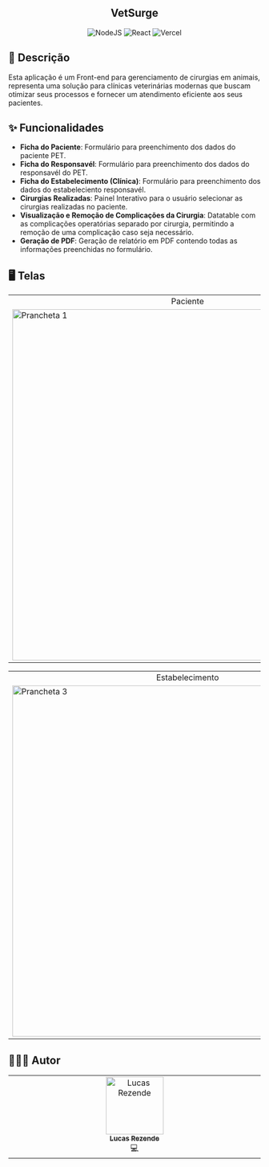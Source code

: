 <h2 align="center">VetSurge</h2>

<div align="center">

![NodeJS](https://img.shields.io/badge/node.js-6DA55F?style=for-the-badge&logo=node.js&logoColor=white)
![React](https://img.shields.io/badge/react-%2320232a.svg?style=for-the-badge&logo=react&logoColor=%2361DAFB)
![Vercel](https://img.shields.io/badge/vercel-%23000000.svg?style=for-the-badge&logo=vercel&logoColor=white)
</div>

<h2 id="description">📙 Descrição</h2>

Esta aplicação é um Front-end para gerenciamento de cirurgias em animais, representa uma solução para clínicas veterinárias modernas que buscam otimizar seus processos e fornecer um atendimento eficiente aos seus pacientes.

<h2 id="features">✨ Funcionalidades</h2>

- **Ficha do Paciente**: Formulário para preenchimento dos dados do paciente PET.
- **Ficha do Responsavél**: Formulário para preenchimento dos dados do responsavél do PET.
- **Ficha do Estabelecimento (Clínica)**: Formulário para preenchimento dos dados do estabeleciento responsavél.
- **Cirurgias Realizadas**: Painel Interativo para o usuário selecionar as cirurgias realizadas no paciente.
- **Visualização e Remoção de Complicações da Cirurgia**: Datatable com as complicações operatórias separado por cirurgia, permitindo a remoção de uma complicação caso seja necessário.
- **Geração de PDF**: Geração de relatório em PDF contendo todas as informações preenchidas no formulário.

<h2 id="screens">🖥️ Telas</h2>

<table>
<tr>
    <td align="center">Paciente</td>
    <td align="center">Responsavél</td>
  </tr>
  <tr>
    <td><img  width="700" alt="Prancheta 1" src="https://github.com/user-attachments/assets/2879ea6e-e722-464e-beb0-188f07836782"</td>
    <td><img  width="700" alt="Prancheta 2" src="https://github.com/user-attachments/assets/10fe2cff-3029-40f7-afa9-23e442780f89"</td>
  </tr>
</table>

<table>
<tr>
    <td align="center">Estabelecimento</td>
     <td align="center">Cirurgias</td>
  </tr>
  <tr>
    <td><img width="700" alt="Prancheta 3" src="https://github.com/user-attachments/assets/906dfb68-3299-482d-8f7e-e3113895049c"></td>
    <td><img width="700" alt="Prancheta 4" src="https://github.com/user-attachments/assets/6102691b-ec11-4dcd-bc52-772f7f3b4d7a"></td>
  </tr>
</table>

<h2 id="author">👨🏻‍💻 Autor</h2>

<table>
  <tbody>
    <tr>
      <td align="center" valign="top" width="14.28%"><a href="https://github.com/lucasrznd"><img src="https://avatars.githubusercontent.com/u/101664450?v=4&v=" width="115px;" alt="Lucas Rezende"/><br /><sub><b>Lucas Rezende</b></sub></a><br/><a title="Code">💻</a></td>
  </tbody>
</table>
